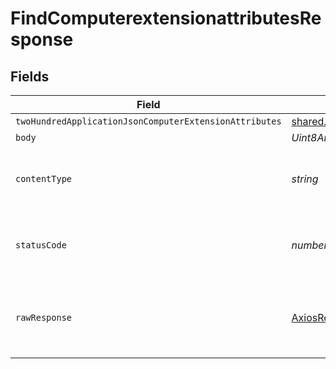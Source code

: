 # FindComputerextensionattributesResponse


## Fields

| Field                                                                                      | Type                                                                                       | Required                                                                                   | Description                                                                                |
| ------------------------------------------------------------------------------------------ | ------------------------------------------------------------------------------------------ | ------------------------------------------------------------------------------------------ | ------------------------------------------------------------------------------------------ |
| `twoHundredApplicationJsonComputerExtensionAttributes`                                     | [shared.ComputerExtensionAttributes](../../models/shared/computerextensionattributes.md)[] | :heavy_minus_sign:                                                                         | OK                                                                                         |
| `body`                                                                                     | *Uint8Array*                                                                               | :heavy_minus_sign:                                                                         | N/A                                                                                        |
| `contentType`                                                                              | *string*                                                                                   | :heavy_check_mark:                                                                         | HTTP response content type for this operation                                              |
| `statusCode`                                                                               | *number*                                                                                   | :heavy_check_mark:                                                                         | HTTP response status code for this operation                                               |
| `rawResponse`                                                                              | [AxiosResponse](https://axios-http.com/docs/res_schema)                                    | :heavy_minus_sign:                                                                         | Raw HTTP response; suitable for custom response parsing                                    |
